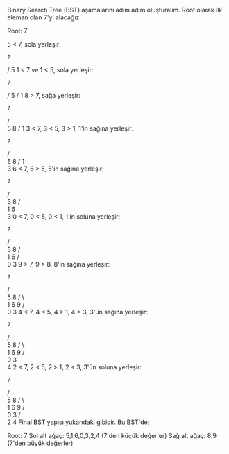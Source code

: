 Binary Search Tree (BST) aşamalarını adım adım oluşturalım. Root olarak ilk eleman olan 7'yi alacağız.

Root: 7

5 < 7, sola yerleşir:


    7
   /
  5
1 < 7 ve 1 < 5, sola yerleşir:

    7
   /
  5
 /
1
8 > 7, sağa yerleşir:

    7
   / \
  5   8
 /
1
3 < 7, 3 < 5, 3 > 1, 1'in sağına yerleşir:

    7
   / \
  5   8
 /
1
 \
  3
6 < 7, 6 > 5, 5'in sağına yerleşir:

    7
   / \
  5   8
 / \
1   6
 \
  3
0 < 7, 0 < 5, 0 < 1, 1'in soluna yerleşir:

    7
   / \
  5   8
 / \
1   6
/ \
0   3
9 > 7, 9 > 8, 8'in sağına yerleşir:

    7
   / \
  5   8
 / \   \
1   6   9
/ \
0   3
4 < 7, 4 < 5, 4 > 1, 4 > 3, 3'ün sağına yerleşir:

    7
   / \
  5   8
 / \   \
1   6   9
/ \
0   3
     \
      4
2 < 7, 2 < 5, 2 > 1, 2 < 3, 3'ün soluna yerleşir:

    7
   / \
  5   8
 / \   \
1   6   9
/ \
0   3
   / \
  2   4
Final BST yapısı yukarıdaki gibidir. Bu BST'de:

Root: 7
Sol alt ağaç: 5,1,6,0,3,2,4 (7'den küçük değerler)
Sağ alt ağaç: 8,9 (7'den büyük değerler)
